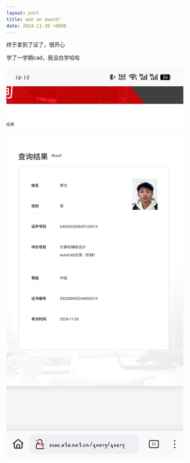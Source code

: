```yaml
---
layout: post
title: won an award!
date: 2024-11-30 +0800
---
```


终于拿到了证了，很开心

学了一学期cad，我没白学哈哈

![CAD 中级证书](won-an-award.assets/Image_1761120355759.jpg)
